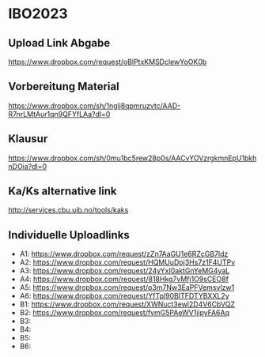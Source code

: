 # IBO2023

## Upload Link Abgabe 

https://www.dropbox.com/request/oBlPtxKMSDclewYoOK0b


## Vorbereitung Material

https://www.dropbox.com/sh/1nglj8qpmruzvtc/AAD-R7nrLMtAur1qn9QFYfLAa?dl=0

## Klausur

https://www.dropbox.com/sh/0mu1bc5rew28p0s/AACvYOVzrgkmnEpU1bkhnDOia?dl=0

## Ka/Ks alternative link

http://services.cbu.uib.no/tools/kaks

## Individuelle Uploadlinks

- A1: https://www.dropbox.com/request/zZn7AaGU1e6RZcGB7ldz
- A2: https://www.dropbox.com/request/HQMUuDpj3Hs7z1F4UTPv
- A3: https://www.dropbox.com/request/24yYxI0aktGnYeMG4yaL
- A4: https://www.dropbox.com/request/818Hkg7vMfj1O9sCEO8f
- A5: https://www.dropbox.com/request/p3m7Nw3EaPFVemsvlzw1
- A6: https://www.dropbox.com/request/YfTpl90BITFDTYBXXL2y
- B1: https://www.dropbox.com/request/XWNuct3ewl2D4V6CbVQZ
- B2: https://www.dropbox.com/request/fvmG5PAeWV1jipyFA6Aq
- B3: 
- B4:
- B5:
- B6:

